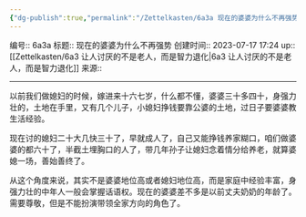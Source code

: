 ```yaml
---
{"dg-publish":true,"permalink":"/Zettelkasten/6a3a 现在的婆婆为什么不再强势/","dgPassFrontmatter":true}
---
```


编号:: 6a3a
标题:: 现在的婆婆为什么不再强势
创建时间:: 2023-07-17 17:24
up:: [[Zettelkasten/6a3 让人讨厌的不是老人，而是智力退化\|6a3 让人讨厌的不是老人，而是智力退化]]
来源:: 

---
以前我们做媳妇的时候，嫁进来十六七岁，什么都不懂，婆婆三十多四十，身强力壮的，土地在手里，又有几个儿子，小媳妇挣钱要靠公婆的土地，过日子要婆婆教生活经验。

现在讨的媳妇二十大几快三十了，早就成人了，自己又能挣钱养家糊口，咱们做婆婆的都六十了，半截土埋胸口的人了，带几年孙子让媳妇念着情分给养老，就算婆媳一场，善始善终了。

从这个角度来说，其实不是婆婆地位高或者媳妇地位高，而是家庭中经验丰富，身强力壮的中年人一般会掌握话语权。现在的婆婆差不多是以前丈夫奶奶的年龄了。需要尊敬，但是不能扮演带领全家方向的角色了。